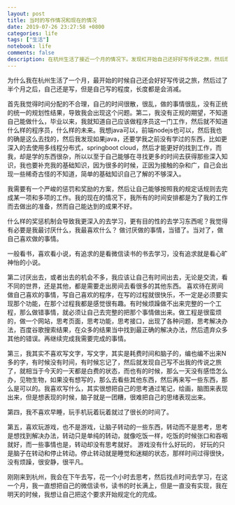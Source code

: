```yaml
---
layout: post
title: 当时的写作情况和现在的情况 
date: 2019-07-26 23:27:58 +0800 
categories: life 
tags: ["生活"]
notebook: life
comments: false
description: 在杭州生活了接近一个月的情况下。发现杠开始自己还好好写传说之旅，然后现在又发生了一些变化。
---
```

为什么我在杭州生活了一个月，最开始的时候自己还会好好写传说之旅，然后过了半个月之后，自己还是写，但是自己写的程度，长度都是会消减。

首先我觉得时间分配的不合理，自己的时间很散，很乱，做的事情很乱，没有正统的统一的规划性结果，导致我会出现这个问题。第二，我没有正规的期望，不知道自己能做什么，毕业以来，我就知道自己应该做程序员这一门工作，然后就不知道什么样的程序员，什么样的未来。我想java可以，前端nodejs也可以，然后我也的确是这么去找的，然后我发现如果java，还要学我之前没有学过的东西，比如更深入的去使用多线程分布式，springboot cloud，然后才能更好的找到工作，而我，却是学的东西很杂，所以以至于自己能够在寻找更多的时间去获得那些深入知识，我也要补充我的基础知识，因为很多的时候，正因为接触的杂和广，自己会出现一些稀奇古怪的不知道，简单的基础知识自己了解的不够深入。

我需要有一个严峻的惩罚和奖励的方案，然后让自己能够按照我的规定话规则去完成某一项和多项的工作。我的现在的情况下，我所有的时间安排都是为了我的工作而去做出的准备，然而自己能达到的成果不好。

什么样的奖惩机制会导致我更深入的去学习，更有目的性的去学习东西呢？我觉得有必要是我最讨厌什么，我最喜欢什么？ 做讨厌做的事情，当错了。当对了，做自己喜欢做的事情。

一般看书，喜欢看小说，有追求的是看微信读书的书去学习，没有追求就是看心旷神怡的小说。

第二讨厌出去，或者出去的机会不多，我应该让自己有时间出去，无论是交流，看不同的世界，还是其他，都是需要走出房间去看很多的其他东西。 喜欢待在房间做自己喜欢的事情，写自己喜欢的程序，在写的过程就很快乐，不一定是必须要实现那个功能，在那个过程我都是感觉很有趣。有时候烦躁做不出来完整的一个工程，那么做错事情，就必须让自己去完整的把那个事情做出来。做工程是很蛮烦的，做一个网站，思考页面，思考功能，思考接口，出现了各种问题，思考解决办法，百度谷歌搜索结果，在众多的结果当中找到最正确的解决办法，然后遗弃众多其他的错误。再继续完成我需要完成的事情。

第三，我其实不喜欢写文字，写文字，其实是耗费时间和脑子的，编也编不出来N多的字，有时候没有时间，有时候忘记了，然后就发现自己写不出我的传说之旅了，就相当于今天的一天都是白费的状态，而也有的时候，那么一天没有感悟怎么办，见物生物，如果没有想写的，那么去看些其他东西，然后再来写一些东西，那么是可以的。我喜欢写什么，其实很想把自己的思考通过笔记，绘画，脑图来表现出来，但是想表现的时候，脑子就是一团糟，很难把自己的思绪表现出来。

第四，我不喜欢早睡，玩手机玩着玩着就过了很长的时间了。

第五，喜欢玩游戏，也不是游戏，让脑子转动的一些东西，转动而不是思考，思考是想找到解决办法，转动只是单纯的转动，就像吃饭一样，吃饭的时候张口和吞咽就好，而一些事情也是，转动却没有思考就好。 游戏没有什么好玩的， 好玩的只是脑子在转动和停止转动。停止转动就是睡觉和迷糊的状态，那样时间过得很快，没有烦躁，很安静，很平凡。

刚刚来到杭州，我会在下午去写，花一个小时去思考，然后找点时间去学习，在这一个月，我一直想把自己的微信读书，读书的时长满上，但是一直没有实现，我在明天的时候，我想让自己把这个要求开始规定化的完成。